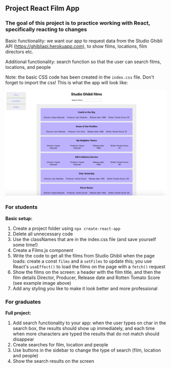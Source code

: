 ## Project React Film App

### The goal of this project is to practice working with React, specifically reacting to changes

Basic functionality: we want our app to request data from the Studio Ghibli API (https://ghibliapi.herokuapp.com), to show films, locations, film directors etc. 

Additional functionality: search function so that the user can search films, locations, and people

Note: the basic CSS code has been created in the `index.css` file. Don't forget to import the css! This is what the app will look like:  

<img src="/project_react_film_app/studio_ghibli_films.png" width="800" />

### For students

**Basic setup:**  

1. Create a project folder using `npx create-react-app`
1. Delete all unnecessary code
1. Use the classNames that are in the index.css file (and save yourself some time!)
1. Create a Films.js component 
1. Write the code to get all the films from Studio Ghibli when the page loads: create a const `films` and a `setFilms` to update this; you use React's `useEffect()` to load the films on the page with a `fetch()` request
1. Show the films on the screen: a header with the film title, and then the film details Director, Producer, Release date and Rotten Tomato Score (see example image above)
1. Add any styling you like to make it look better and more professional

### For graduates

**Full project:**

1. Add search functionality to your app: when the user types on char in the search box, the results should show up immediately, and each time when more characters are typed the results that do not match should disappear
1. Create searches for film, location and people
1. Use buttons in the sidebar to change the type of search (film, location and people)
1. Show the search results on the screen